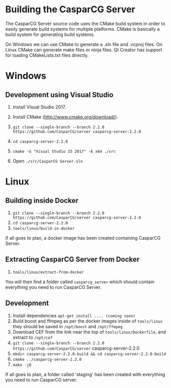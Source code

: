 Building the CasparCG Server
============================

The CasparCG Server source code uses the CMake build system in order to easily
generate build systems for multiple platforms. CMake is basically a build
system for generating build systems.

On Windows we can use CMake to generate a .sln file and .vcproj files. On
Linux CMake can generate make files or ninja files. Qt Creator has support for
loading CMakeLists.txt files directly.

Windows
=======

Development using Visual Studio
-------------------------------

1. Install Visual Studio 2017.

2. Install CMake (http://www.cmake.org/download/).

3. `git clone --single-branch --branch 2.2.0 https://github.com/CasparCG/server casparcg-server-2.2.0`

4. `cd casparcg-server-2.2.0`

5. `cmake -G "Visual Studio 15 2017" -A x64 ./src`

6. Open `./src/CasparCG Server.sln`

Linux
=====

Building inside Docker
----------------------

1. `git clone --single-branch --branch 2.2.0 https://github.com/CasparCG/server casparcg-server-2.2.0`
2. `cd casparcg-server-2.2.0`
3. `tools/linux/build-in-docker`

If all goes to plan, a docker image has been created containing CasparCG Server.

Extracting CasparCG Server from Docker
--------------------------------------

1. `tools/linux/extract-from-docker`

You will then find a folder called `casparcg_server` which should contain everything you need to run CasparCG Server.

Development
-----------

1. Install dependencies `apt-get install .... (coming soon)`
2. Build boost and ffmpeg as per the docker images inside of `tools/linux` they should be saved in `/opt/boost` and `/opt/ffmpeg`
3. Download CEF from the link near the top of `tools/linux/Dockerfile`, and extract to `/opt/cef`
4. `git clone --single-branch --branch 2.2.0 https://github.com/CasparCG/server` casparcg-server-2.2.0
5. `mkdir casparcg-server-2.2.0-build && cd casparcg-server-2.2.0-build`
6. `cmake ../casparcg-server-2.2.0`
7. `make -j8`

If all goes to plan, a folder called 'staging' has been created with everything you need to run CasparCG server.
